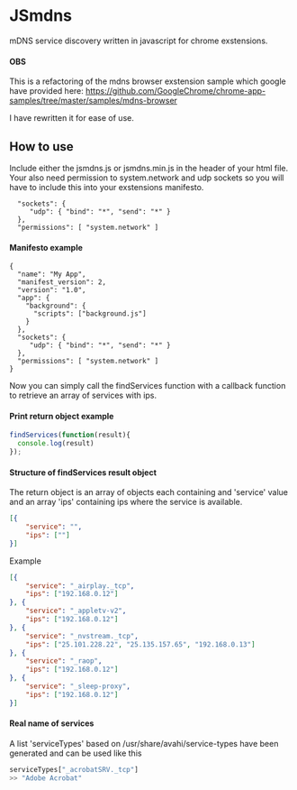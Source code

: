 # JSmdns
mDNS service discovery written in javascript for chrome exstensions.

#### OBS

This is a refactoring of the mdns browser exstension sample which google have provided here: 
https://github.com/GoogleChrome/chrome-app-samples/tree/master/samples/mdns-browser 
 
I have rewritten it for ease of use.

## How to use
Include either the jsmdns.js or jsmdns.min.js in the header of your html file.  
Your also need permission to system.network and udp sockets so you will have to include this into your exstensions manifesto.

```
  "sockets": {
     "udp": { "bind": "*", "send": "*" }
  },
  "permissions": [ "system.network" ]
```

#### Manifesto example
```
{
  "name": "My App",
  "manifest_version": 2,
  "version": "1.0",
  "app": {
    "background": {
      "scripts": ["background.js"]
    }
  },
  "sockets": {
     "udp": { "bind": "*", "send": "*" }
  },
  "permissions": [ "system.network" ]
}
```

Now you can simply call the findServices function with a callback function to retrieve an array of services with ips.

#### Print return object example
```javascript
findServices(function(result){
  console.log(result)
});
```

#### Structure of findServices result object
The return object is an array of objects each containing and 'service' value and an array 'ips' containing ips where the service is available.
```json
[{
    "service": "",
    "ips": [""]
}]
```

Example
```json
[{
    "service": "_airplay._tcp",
    "ips": ["192.168.0.12"]
}, {
    "service": "_appletv-v2",
    "ips": ["192.168.0.12"]
}, {
    "service": "_nvstream._tcp",
    "ips": ["25.101.228.22", "25.135.157.65", "192.168.0.13"]
}, {
    "service": "_raop",
    "ips": ["192.168.0.12"]
}, {
    "service": "_sleep-proxy",
    "ips": ["192.168.0.12"]
}]
```

#### Real name of services
A list 'serviceTypes' based on /usr/share/avahi/service-types have been generated and can be used like this

```javascript
serviceTypes["_acrobatSRV._tcp"]
>> "Adobe Acrobat"
```

